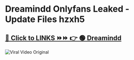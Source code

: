 
 # Dreamindd Onlyfans Leaked - Update Files hzxh5

## <h2><a href="https://clipsfans.com/Dreamindd&ref=git">🔗 Click to LINKS ⏩⏩ 👉 🟢 Dreamindd </a></h2>

<a href="https://clipsfans.com/Dreamindd&ref=git" rel="nofollow" data-target="animated-image.originalLink"><img src="https://i.ibb.co.com/xMMVF88/686577567.gif" alt="Viral Video Original" style="max-width: 100%; display: inline-block;" data-target="animated-image.originalImage"></a>


